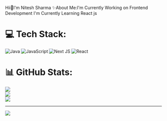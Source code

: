 Hii👋I'm Nitesh Sharma
✨About Me:I'm Currently Working on Frontend Development
I'm Currently Learning React js 
# 💻 Tech Stack:
![Java](https://img.shields.io/badge/java-%23ED8B00.svg?style=plastic&logo=openjdk&logoColor=white) ![JavaScript](https://img.shields.io/badge/javascript-%23323330.svg?style=plastic&logo=javascript&logoColor=%23F7DF1E) ![Next JS](https://img.shields.io/badge/Next-black?style=plastic&logo=next.js&logoColor=white) ![React](https://img.shields.io/badge/react-%2320232a.svg?style=plastic&logo=react&logoColor=%2361DAFB)
# 📊 GitHub Stats:
![](https://github-readme-stats.vercel.app/api?username=nitesh0022&theme=radical&hide_border=false&include_all_commits=false&count_private=false)<br/>
![](https://nirzak-streak-stats.vercel.app/?user=nitesh0022&theme=radical&hide_border=false)<br/>
![](https://github-readme-stats.vercel.app/api/top-langs/?username=nitesh0022&theme=radical&hide_border=false&include_all_commits=false&count_private=false&layout=compact)

---
[![](https://visitcount.itsvg.in/api?id=nitesh0022&icon=0&color=0)](https://visitcount.itsvg.in)

<!-- Proudly created with GPRM ( https://gprm.itsvg.in ) -->
